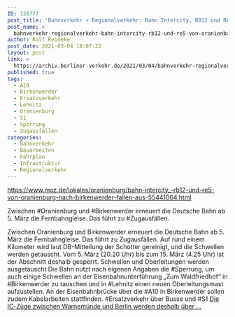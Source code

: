 ```yaml
---
ID: 128777
post_title: 'Bahnverkehr + Regionalverkehr: Bahn Intercity, RB12 und RE5 von Oranienburg nach Birkenwerder fallen aus MOZ'
post_name: >
  bahnverkehr-regionalverkehr-bahn-intercity-rb12-und-re5-von-oranienburg-nach-birkenwerder-fallen-aus-moz
author: Ralf Reineke
post_date: 2021-03-04 18:07:22
layout: post
link: >
  https://archiv.berliner-verkehr.de/2021/03/04/bahnverkehr-regionalverkehr-bahn-intercity-rb12-und-re5-von-oranienburg-nach-birkenwerder-fallen-aus-moz/
published: true
tags:
  - A10
  - Birkenwerder
  - Ersatzverkehr
  - Lehnitz
  - Oranienburg
  - S1
  - Sperrung
  - Zugausfällen
categories:
  - Bahnverkehr
  - Bauarbeiten
  - Fahrplan
  - Infrastruktur
  - Regionalverkehr
---
```

https://www.moz.de/lokales/oranienburg/bahn-intercity_-rb12-und-re5-von-oranienburg-nach-birkenwerder-fallen-aus-55441064.html

Zwischen #Oranienburg und #Birkenwerder erneuert die Deutsche Bahn ab 5. März die Fernbahngleise. Das führt zu #Zugausfällen.

Zwischen Oranienburg und Birkenwerder erneuert die Deutsche Bahn ab 5. März die Fernbahngleise. Das führt zu Zugausfällen.
Auf rund einem Kilometer wird laut DB-Mitteilung der Schotter gereinigt, und die Schwellen werden getauscht. Vom 5. März (20.20 Uhr) bis zum 15. März (4.25 Uhr) ist der Abschnitt deshalb gesperrt.
Schwellen und Oberleitungen werden ausgetauscht
Die Bahn nutzt nach eigenen Angaben die #Sperrung, um auch einige Schwellen an der Eisenbahnunterführung „Zum Waldfriedhof“ in #Birkenwerder zu tauschen und in #Lehnitz einen neuen Oberleitungsmast aufzustellen. An der Eisenbahnbrücke über die #A10 in Birkenwerder sollen zudem Kabelarbeiten stattfinden.
#Ersatzverkehr über Busse und #S1
<a href="https://www.moz.de/lokales/oranienburg/bahn-intercity_-rb12-und-re5-von-oranienburg-nach-birkenwerder-fallen-aus-55441064.html">Die IC-Züge zwischen Warnemünde und Berlin werden deshalb über ...</a>